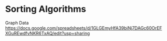 # Sorting Algorithms

Graph Data
https://docs.google.com/spreadsheets/d/1GLGEmyHfA39biNj7DAGc60OrEFXGuREwdfvNKR6TxAQ/edit?usp=sharing
